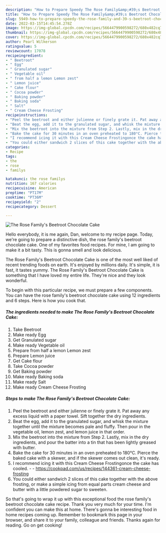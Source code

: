 ```yaml
---
description: "How to Prepare Speedy The Rose Family&amp;#39;s Beetroot Chocolate Cake"
title: "How to Prepare Speedy The Rose Family&amp;#39;s Beetroot Chocolate Cake"
slug: 5949-how-to-prepare-speedy-the-rose-family-and-39-s-beetroot-chocolate-cake
date: 2022-03-15T14:45:54.278Z
image: https://img-global.cpcdn.com/recipes/5664479900598272/680x482cq70/the-rose-familys-beetroot-chocolate-cake-recipe-main-photo.jpg
thumbnail: https://img-global.cpcdn.com/recipes/5664479900598272/680x482cq70/the-rose-familys-beetroot-chocolate-cake-recipe-main-photo.jpg
cover: https://img-global.cpcdn.com/recipes/5664479900598272/680x482cq70/the-rose-familys-beetroot-chocolate-cake-recipe-main-photo.jpg
author: Pearl Wilkerson
ratingvalue: 5
reviewcount: 17078
recipeingredient:
- " Beetroot"
- " Egg"
- " Granulated sugar"
- " Vegetable oil"
- " from half a lemon Lemon zest"
- " Lemon juice"
- " Cake flour"
- " Cocoa powder"
- " Baking powder"
- " Baking soda"
- " Salt"
- " Cream Cheese Frosting"
recipeinstructions:
- "Peel the beetroot and either julienne or finely grate it. Pat away any excess liquid with a paper towel. Sift together the dry ingredients."
- "Beat the egg, add it to the granulated sugar, and whisk the mixture together until the mixture becomes pale and fluffy. Then pour in the vegetable oil, lemon zest, and lemon juice in that order."
- "Mix the beetroot into the mixture from Step 2. Lastly, mix in the dry ingredients, and pour the batter into a tin that has been lightly greased with butter."
- "Bake the cake for 30 minutes in an oven preheated to 180°C. Pierce the baked cake with a skewer, and if the skewer comes out clean, it&#39;s ready."
- "I recommend icing it with this Cream Cheese Frostingonce the cake has cooled.  https://cookpad.com/us/recipes/144361-cream-cheese-frosting"
- "You could either sandwich 2 slices of this cake together with the above frosting, or make a simple icing from equal parts cream cheese and butter with a little powdered sugar to sweeten."
categories:
- Recipe
tags:
- the
- rose
- familys

katakunci: the rose familys 
nutrition: 167 calories
recipecuisine: American
preptime: "PT17M"
cooktime: "PT36M"
recipeyield: "2"
recipecategory: Dessert

---
```



![The Rose Family&#39;s Beetroot Chocolate Cake](https://img-global.cpcdn.com/recipes/5664479900598272/680x482cq70/the-rose-familys-beetroot-chocolate-cake-recipe-main-photo.jpg)

Hello everybody, it is me again, Dan, welcome to my recipe page. Today, we're going to prepare a distinctive dish, the rose family&#39;s beetroot chocolate cake. One of my favorites food recipes. For mine, I am going to make it a bit tasty. This is gonna smell and look delicious.



The Rose Family&#39;s Beetroot Chocolate Cake is one of the most well liked of recent trending foods on earth. It's enjoyed by millions daily. It's simple, it is fast, it tastes yummy. The Rose Family&#39;s Beetroot Chocolate Cake is something that I have loved my entire life. They're nice and they look wonderful.


To begin with this particular recipe, we must prepare a few components. You can have the rose family&#39;s beetroot chocolate cake using 12 ingredients and 6 steps. Here is how you cook that.

<!--inarticleads1-->

##### The ingredients needed to make The Rose Family&#39;s Beetroot Chocolate Cake:

1. Take  Beetroot
1. Make ready  Egg
1. Get  Granulated sugar
1. Make ready  Vegetable oil
1. Prepare  from half a lemon Lemon zest
1. Prepare  Lemon juice
1. Get  Cake flour
1. Take  Cocoa powder
1. Get  Baking powder
1. Make ready  Baking soda
1. Make ready  Salt
1. Make ready  Cream Cheese Frosting




<!--inarticleads2-->

##### Steps to make The Rose Family&#39;s Beetroot Chocolate Cake:

1. Peel the beetroot and either julienne or finely grate it. Pat away any excess liquid with a paper towel. Sift together the dry ingredients.
1. Beat the egg, add it to the granulated sugar, and whisk the mixture together until the mixture becomes pale and fluffy. Then pour in the vegetable oil, lemon zest, and lemon juice in that order.
1. Mix the beetroot into the mixture from Step 2. Lastly, mix in the dry ingredients, and pour the batter into a tin that has been lightly greased with butter.
1. Bake the cake for 30 minutes in an oven preheated to 180°C. Pierce the baked cake with a skewer, and if the skewer comes out clean, it&#39;s ready.
1. I recommend icing it with this Cream Cheese Frostingonce the cake has cooled. -  - https://cookpad.com/us/recipes/144361-cream-cheese-frosting
1. You could either sandwich 2 slices of this cake together with the above frosting, or make a simple icing from equal parts cream cheese and butter with a little powdered sugar to sweeten.




So that's going to wrap it up with this exceptional food the rose family&#39;s beetroot chocolate cake recipe. Thank you very much for your time. I'm confident you can make this at home. There's gonna be interesting food in home recipes coming up. Remember to bookmark this page in your browser, and share it to your family, colleague and friends. Thanks again for reading. Go on get cooking!
